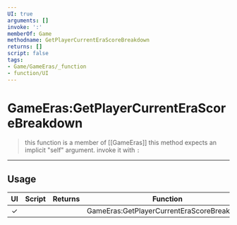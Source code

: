 ```yaml
---
UI: true
arguments: []
invoke: ':'
memberOf: Game
methodname: GetPlayerCurrentEraScoreBreakdown
returns: []
script: false
tags:
- Game/GameEras/_function
- function/UI
---
```

# GameEras:GetPlayerCurrentEraScoreBreakdown
> this function is a member of [[GameEras]]
> this method expects an implicit "self" argument. invoke it with `:`
-----
## Usage
|  UI | Script | Returns | Function | Arguments |
|:---:|:------:|-------:|:--------:|:---------|
|✓| ||GameEras:GetPlayerCurrentEraScoreBreakdown||
